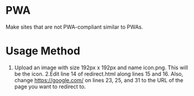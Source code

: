 # PWA
Make sites that are not PWA-compliant similar to PWAs.
# Usage Method
1. Upload an image with size 192px x 192px and name icon.png.
This will be the icon.
2.Edit line 14 of redirect.html along lines 15 and 16. Also, change https://google.com/ on lines 23, 25, and 31 to the URL of the page you want to redirect to.
